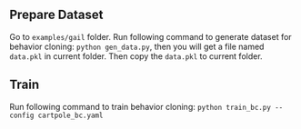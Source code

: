 ## Prepare Dataset

Go to `examples/gail` folder.
Run following command to generate dataset for behavior cloning: `python gen_data.py`, then you will get a file named `data.pkl` in current folder.
Then copy the `data.pkl` to current folder.

## Train

Run following command to train behavior cloning: `python train_bc.py --config cartpole_bc.yaml`